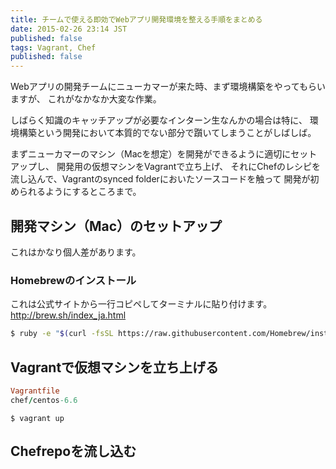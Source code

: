 ```yaml
---
title: チームで使える即効でWebアプリ開発環境を整える手順をまとめる
date: 2015-02-26 23:14 JST
published: false
tags: Vagrant, Chef
published: false
---
```


Webアプリの開発チームにニューカマーが来た時、まず環境構築をやってもらいますが、
これがなかなか大変な作業。

しばらく知識のキャッチアップが必要なインターン生なんかの場合は特に、
環境構築という開発において本質的でない部分で躓いてしまうことがしばしば。

まずニューカマーのマシン（Macを想定）を開発ができるように適切にセットアップし、
開発用の仮想マシンをVagrantで立ち上げ、
それにChefのレシピを流し込んで、Vagrantのsynced folderにおいたソースコードを触って
開発が初められるようにするところまで。

## 開発マシン（Mac）のセットアップ

これはかなり個人差があります。

### Homebrewのインストール

これは公式サイトから一行コピペしてターミナルに貼り付けます。
http://brew.sh/index_ja.html

```bash
$ ruby -e "$(curl -fsSL https://raw.githubusercontent.com/Homebrew/install/master/install)"
```


## Vagrantで仮想マシンを立ち上げる

```ruby
Vagrantfile
chef/centos-6.6
```

```
$ vagrant up
```

## Chefrepoを流し込む



